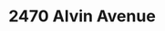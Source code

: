 ---
title: 2470 Alvin Avenue
address: 2470 Alvin Ave, San Jose, CA 95121
developer: B3 Commercial
municipality: San Jose
units: 138
phase: Under Review
permits:
    H23-031:
        status: Under Review
        initial_date: 2023-10-11
        final_date: None
        apn: [67002021]
        address: 2470 ALVIN AV
        description: Submitted under the Housing Accountability Act (Builder's Remedy) this project consists of a Development Permit to allow the demolition of an existing approximately 13,275-square foot medical office building for the construction of an eight-story mixed-use building consisting of 138 multifamily residential units and approximately 4,992 square feet of commercial space on an approximately 0.93-gross acre site.
        names: Jeffery Current and Michaelle Williams w/ B3 Commercial
geometry: [37.31968573466317, -121.82681494662611]
published: True
---